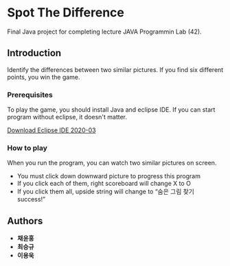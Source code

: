 # Spot The Difference

Final Java project for completing lecture JAVA Programmin Lab (42). 

## Introduction

Identify the differences between two similar pictures. If you find six different points, you win the game.

### Prerequisites

To play the game, you should install Java and eclipse IDE. If you can start program without eclipse, it doesn't matter.

[Download Eclipse IDE 2020-03](https://www.eclipse.org/downloads/)

### How to play

When you run the program, you can watch two similar pictures on screen.
* You must click down downward picture to progress this program
* If you click each of them, right scoreboard will change X to O
* If you click them all, upside string will change to “숨은 그림 찾기 success!”

## Authors

* **채윤홍** 
* **최승규** 
* **이용욱** 
